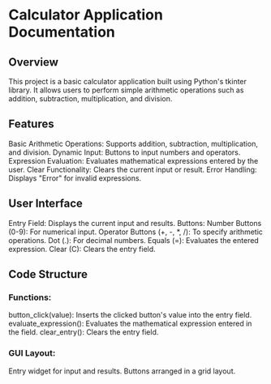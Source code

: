 # Calculator Application Documentation

## Overview
This project is a basic calculator application built using Python's tkinter library. It allows users to perform simple arithmetic operations such as addition, subtraction, multiplication, and division.

## Features
Basic Arithmetic Operations: Supports addition, subtraction, multiplication, and division.
Dynamic Input: Buttons to input numbers and operators.
Expression Evaluation: Evaluates mathematical expressions entered by the user.
Clear Functionality: Clears the current input or result.
Error Handling: Displays "Error" for invalid expressions.

## User Interface
Entry Field: Displays the current input and results.
Buttons:
Number Buttons (0-9): For numerical input.
Operator Buttons (+, -, *, /): To specify arithmetic operations.
Dot (.): For decimal numbers.
Equals (=): Evaluates the entered expression.
Clear (C): Clears the entry field.

## Code Structure
### Functions:
button_click(value): Inserts the clicked button's value into the entry field.
evaluate_expression(): Evaluates the mathematical expression entered in the field.
clear_entry(): Clears the entry field.
### GUI Layout:
Entry widget for input and results.
Buttons arranged in a grid layout.
